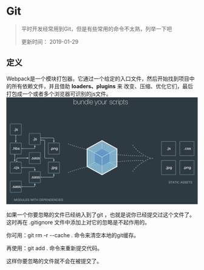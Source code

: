 # Git
> 平时开发经常用到Git，但是有些常用的命令不太熟，列举一下吧
> 
> 更新时间： 2019-01-29

## 定义
Webpack是一个模块打包器。它通过一个给定的入口文件，然后开始找到项目中的所有依赖文件，并且借助 **loaders、plugins** 来 改变、压缩、优化它们，最后打包成一个或者多个浏览器可识别的js文件。
![alt](./img/webpack-1.png)

如果一个你要忽略的文件已经纳入到了git ，也就是说你已经提交过这个文件了。这时再在 .gitignore 文件中添加上对它的忽略是不起作用的。

你可用：git rm -r --cache .  命令来清空本地的git缓存。

再使用：git add .  命令来重新提交代码。

这样你要忽略的文件就不会在被提交了。

